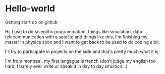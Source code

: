 # Hello-world
Getting start up on github

Hi, I use to do scientific programmation, things like simulation, data telecommunication with a satelite and things like this, I'm finishing my master in physics soon and I want to get back to be used to do coding a bit.

I'll try to participate in projects on the side and that's pretty much what it is.

I'm from montreal, my first langague is french (don't judge my english too hard, I barely ever write or speak it in day to day situation...)
